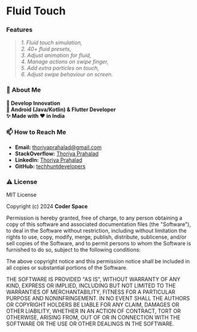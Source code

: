 # **Fluid Touch**

### **Features**

> *1. Fluid touch simulation,*  
> *2. 40+ fluid presets,*  
> *3. Adjust animation for fluid,*  
> *4. Manage actions on swipe finger,*  
> *5. Add extra particles on touch,*  
> *6. Adjust swipe behaviour on screen.*

### 📝 **About Me**

**🚀 Develop Innovation**  
**💼 Android (Java/Kotlin) & Flutter Developer**  
**✨ Made with ❤️ in India**

### 📫 **How to Reach Me**

- **Email:** thoriyaprahalad@gmail.com
- **StackOverflow:** [Thoriya Prahalad](https://stackoverflow.com/users/9917404/thoriya-prahalad)
- **LinkedIn:** [Thoriya Prahalad](www.linkedin.com/in/thoriya-prahalad)
- **GitHub:** [techhuntdevelopers](https://github.com/techhuntdevelopers)

### ⚠️ **License**

MIT License

Copyright (c) 2024 **Coder Space**

Permission is hereby granted, free of charge, to any person obtaining a copy
of this software and associated documentation files (the "Software"), to deal
in the Software without restriction, including without limitation the rights
to use, copy, modify, merge, publish, distribute, sublicense, and/or sell
copies of the Software, and to permit persons to whom the Software is
furnished to do so, subject to the following conditions:

The above copyright notice and this permission notice shall be included in all
copies or substantial portions of the Software.

THE SOFTWARE IS PROVIDED "AS IS", WITHOUT WARRANTY OF ANY KIND, EXPRESS OR
IMPLIED, INCLUDING BUT NOT LIMITED TO THE WARRANTIES OF MERCHANTABILITY,
FITNESS FOR A PARTICULAR PURPOSE AND NONINFRINGEMENT. IN NO EVENT SHALL THE
AUTHORS OR COPYRIGHT HOLDERS BE LIABLE FOR ANY CLAIM, DAMAGES OR OTHER
LIABILITY, WHETHER IN AN ACTION OF CONTRACT, TORT OR OTHERWISE, ARISING FROM,
OUT OF OR IN CONNECTION WITH THE SOFTWARE OR THE USE OR OTHER DEALINGS IN THE
SOFTWARE.